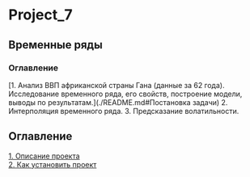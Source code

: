 # Project_7
## Временные ряды
### Оглавление
[1. Анализ ВВП африканской страны Гана (данные за 62 года). Исследование временного ряда, его свойств, построение модели, выводы по результатам.](./README.md#Постановка задачи)
2. Интерполяция временного ряда.
3. Предсказание волатильности.

   ## Оглавление  
[1. Описание проекта](./README.md#Описание-проекта)   
[2. Как установить проект](./README.md#Как-установить-проект)  
